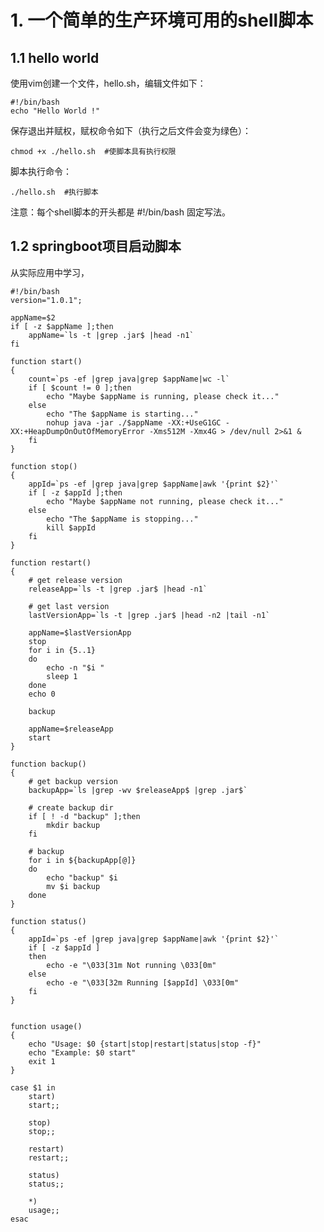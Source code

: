 # 1. 一个简单的生产环境可用的shell脚本 #
## 1.1 hello world ##
使用vim创建一个文件，hello.sh，编辑文件如下：  

    #!/bin/bash
    echo "Hello World !"

保存退出并赋权，赋权命令如下（执行之后文件会变为绿色）：  

    chmod +x ./hello.sh  #使脚本具有执行权限

脚本执行命令：  

    ./hello.sh  #执行脚本
注意：每个shell脚本的开头都是 #!/bin/bash 固定写法。

## 1.2 springboot项目启动脚本 ##
从实际应用中学习，

    #!/bin/bash
	version="1.0.1";
	
	appName=$2
	if [ -z $appName ];then
	    appName=`ls -t |grep .jar$ |head -n1`
	fi
	
	function start()
	{
		count=`ps -ef |grep java|grep $appName|wc -l`
		if [ $count != 0 ];then
			echo "Maybe $appName is running, please check it..."
		else
			echo "The $appName is starting..."
			nohup java -jar ./$appName -XX:+UseG1GC -XX:+HeapDumpOnOutOfMemoryError -Xms512M -Xmx4G > /dev/null 2>&1 &
		fi
	}
	
	function stop()
	{
		appId=`ps -ef |grep java|grep $appName|awk '{print $2}'`
		if [ -z $appId ];then
		    echo "Maybe $appName not running, please check it..."
		else
	        echo "The $appName is stopping..."
	        kill $appId
		fi
	}
	
	function restart()
	{
	    # get release version
	    releaseApp=`ls -t |grep .jar$ |head -n1`
	    
	    # get last version 
	    lastVersionApp=`ls -t |grep .jar$ |head -n2 |tail -n1`
	
	    appName=$lastVersionApp
	    stop
	    for i in {5..1}
	    do
	        echo -n "$i "
	        sleep 1
	    done
	    echo 0
	    
	    backup
	    
	    appName=$releaseApp
	    start
	}
	
	function backup() 
	{
	    # get backup version
	    backupApp=`ls |grep -wv $releaseApp$ |grep .jar$`
	    
	    # create backup dir
	    if [ ! -d "backup" ];then
	        mkdir backup
	    fi
	    
	    # backup
	    for i in ${backupApp[@]}
	    do
	        echo "backup" $i
	        mv $i backup
	    done
	}
	
	function status()
	{
	    appId=`ps -ef |grep java|grep $appName|awk '{print $2}'`
		if [ -z $appId ] 
		then
		    echo -e "\033[31m Not running \033[0m" 
		else
		    echo -e "\033[32m Running [$appId] \033[0m" 
		fi
	}
	
	
	function usage()
	{
	    echo "Usage: $0 {start|stop|restart|status|stop -f}"
	    echo "Example: $0 start"
	    exit 1
	}
	
	case $1 in
		start)
		start;;
	
		stop)
		stop;;
		
		restart)
		restart;;
		
		status)
		status;;
		
		*)
		usage;;
	esac
	

